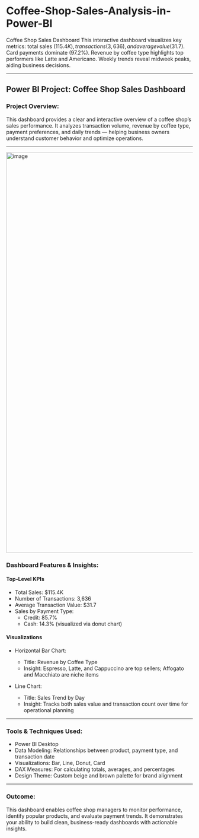 # Coffee-Shop-Sales-Analysis-in-Power-BI
Coffee Shop Sales Dashboard This interactive dashboard visualizes key metrics: total sales ($115.4K), transactions (3,636), and average value ($31.7). Card payments dominate (97.2%). Revenue by coffee type highlights top performers like Latte and Americano. Weekly trends reveal midweek peaks, aiding business decisions.



---

##  Power BI Project: Coffee Shop Sales Dashboard

###  Project Overview:
This dashboard provides a clear and interactive overview of a coffee shop’s sales performance. It analyzes transaction volume, revenue by coffee type, payment preferences, and daily trends — helping business owners understand customer behavior and optimize operations.

---

<img width="1920" height="1080" alt="image" src="https://github.com/user-attachments/assets/86a587be-3c08-48eb-b45d-b2f81a9daa04" />


###  Dashboard Features & Insights:

#### Top-Level KPIs
- Total Sales: $115.4K  
- Number of Transactions: 3,636  
- Average Transaction Value: $31.7  
- Sales by Payment Type:  
  - Credit: 85.7%  
  - Cash: 14.3% (visualized via donut chart)

#### Visualizations
- Horizontal Bar Chart:  
  - Title: Revenue by Coffee Type  
  - Insight: Espresso, Latte, and Cappuccino are top sellers; Affogato and Macchiato are niche items

- Line Chart:  
  - Title: Sales Trend by Day  
  - Insight: Tracks both sales value and transaction count over time for operational planning

---

###  Tools & Techniques Used:
- Power BI Desktop
- Data Modeling: Relationships between product, payment type, and transaction date
- Visualizations: Bar, Line, Donut, Card
- DAX Measures: For calculating totals, averages, and percentages
- Design Theme: Custom beige and brown palette for brand alignment

---

###  Outcome:
This dashboard enables coffee shop managers to monitor performance, identify popular products, and evaluate payment trends. It demonstrates your ability to build clean, business-ready dashboards with actionable insights.
